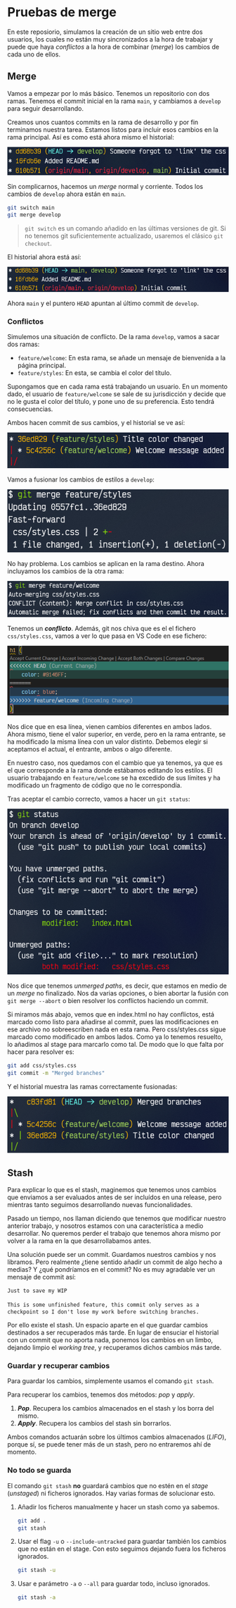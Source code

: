 # Pruebas de merge
En este reposiorio, simulamos la creación de un sitio web entre dos usuarios, los cuales no están muy sincronizados a la hora de trabajar y puede que haya *conflictos* a la hora de combinar (*merge*) los cambios de cada uno de ellos. 

## Merge
Vamos a empezar por lo más básico. Tenemos un repositorio con dos ramas. Tenemos el commit inicial en la rama `main`, y cambiamos a `develop` para seguir desarrollando.

Creamos unos cuantos commits en la rama de desarrollo y por fin terminamos nuestra tarea. Estamos listos para incluir esos cambios en la rama principal. Así es como está ahora mismo el historial: 

![Commits 1](img/readme/tree1.png)

Sin complicarnos, hacemos un *merge* normal y corriente. Todos los cambios de `develop` ahora están en `main`.

```bash
git switch main
git merge develop
```

> `git switch` es un comando añadido en las últimas versiones de git. Si no tenemos git suficientemente actualizado, usaremos el clásico `git checkout`.

El historial ahora está así:

![Commits 2](img/readme/tree2.png)

Ahora `main` y el puntero `HEAD` apuntan al último commit de `develop`.

### Conflictos
Simulemos una situación de conflicto. De la rama `develop`, vamos a sacar dos ramas:

- `feature/welcome`: En esta rama, se añade un mensaje de bienvenida a la página principal.
- `feature/styles`: En esta, se cambia el color del título.

Supongamos que en cada rama está trabajando un usuario. En un momento dado, el usuario de `feature/welcome` se sale de su jurisdicción y decide que no le gusta el color del título, y pone uno de su preferencia. Esto tendrá consecuencias.

Ambos hacen commit de sus cambios, y el historial se ve así:

![Commits in different branches](img/readme/tree3.png)

Vamos a fusionar los cambios de estilos a `develop`:

![Merge ok](img/readme/mergeok.png)

No hay problema. Los cambios se aplican en la rama destino. Ahora incluyamos los cambios de la otra rama:

![Merge conflict](img/readme/mergeconflict.png)

Tenemos un ***conflicto***. Además, git nos chiva que es el el fichero `css/styles.css`, vamos a ver lo que pasa en VS Code en ese fichero:

![VS Code conflict](img/readme/vscodeconflict.png)

Nos dice que en esa línea, vienen cambios diferentes en ambos lados. Ahora mismo, tiene el valor superior, en verde, pero en la rama entrante, se ha modificado la misma línea con un valor distinto. Debemos elegir si aceptamos el actual, el entrante, ambos o algo diferente.

En nuestro caso, nos quedamos con el cambio que ya tenemos, ya que es el que corresponde a la rama donde estábamos editando los estilos. El usuario trabajando en `feature/welcome` se ha excedido de sus límites y ha modificado un fragmento de código que no le correspondía.

Tras aceptar el cambio correcto, vamos a hacer un `git status`:

![Git status on conflict](img/readme/gitstatusconflict.png)

Nos dice que tenemos *unmerged paths*, es decir, que estamos en medio de un *merge* no finalizado. Nos da varias opciones, o bien abortar la fusión con `git merge --abort` o bien resolver los conflictos haciendo un commit. 

Si miramos más abajo, vemos que en index.html no hay conflictos, está marcado como listo para añadirse al commit, pues las modificaciones en ese archivo no sobreescriben nada en esta rama. Pero css/styles.css sigue marcado como modificado en ambos lados. Como ya lo tenemos resuelto, lo añadimos al stage para marcarlo como tal. De modo que lo que falta por hacer para resolver es:

```bash
git add css/styles.css
git commit -m "Merged branches"
```

Y el historial muestra las ramas correctamente fusionadas:

![Conflict solved](img/readme/conflictsolved.png)

## Stash
Para explicar lo que es el stash, maginemos que tenemos unos cambios que enviamos a ser evaluados antes de ser incluídos en una release, pero mientras tanto seguimos desarrollando nuevas funcionalidades.

Pasado un tiempo, nos llaman diciendo que tenemos que modificar nuestro anterior trabajo, y nosotros estamos con una característica a medio desarrollar. No queremos perder el trabajo que tenemos ahora mismo por volver a la rama en la que desarrollabamos antes.

Una solución puede ser un commit. Guardamos nuestros cambios y nos libramos. Pero realmente ¿tiene sentido añadir un commit de algo hecho a medias? Y ¿qué pondríamos en el commit? No es muy agradable ver un mensaje de commit así:

```
Just to save my WIP

This is some unfinished feature, this commit only serves as a checkpoint so I don't lose my work before switching branches.
```

Por ello existe el stash. Un espacio aparte en el que guardar cambios destinados a ser recuperados más tarde. En lugar de ensuciar el historial con un commit que no aporta nada, ponemos los cambios en un limbo, dejando limpio el *working tree*, y recuperamos dichos cambios más tarde.

### Guardar y recuperar cambios
Para guardar los cambios, simplemente usamos el comando `git stash`. 

Para recuperar los cambios, tenemos dos métodos: *pop* y *apply*. 
1. ***Pop***. Recupera los cambios almacenados en el stash y los borra del mismo.
2. ***Apply***. Recupera los cambios del stash sin borrarlos.

Ambos comandos actuarán sobre los últimos cambios almacenados (*LIFO*), porque sí, se puede tener más de un stash, pero no entraremos ahí de momento.

### No todo se guarda
El comando `git stash` **no** guardará cambios que no estén en el *stage* (*unstaged*) ni ficheros ignorados. Hay varias formas de solucionar esto.

1. Añadir los ficheros manualmente y hacer un stash como ya sabemos.
   ```bash
   git add .
   git stash
   ```
2. Usar el flag `-u` o `--include-untracked` para guardar también los cambios que no están en el stage. Con esto seguimos dejando fuera los ficheros ignorados.
   ```bash
   git stash -u
   ```
3. Usar e parámetro `-a` o `--all` para guardar todo, incluso ignorados.
   ```bash
   git stash -a
   ```
